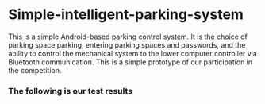 # Simple-intelligent-parking-system
  

  This is a simple Android-based parking control system. It is the choice of parking space parking, entering parking spaces and passwords, and the ability to control the mechanical system to the lower computer controller via Bluetooth communication. This is a simple prototype of our participation in the competition.  

### The following is our test results  
